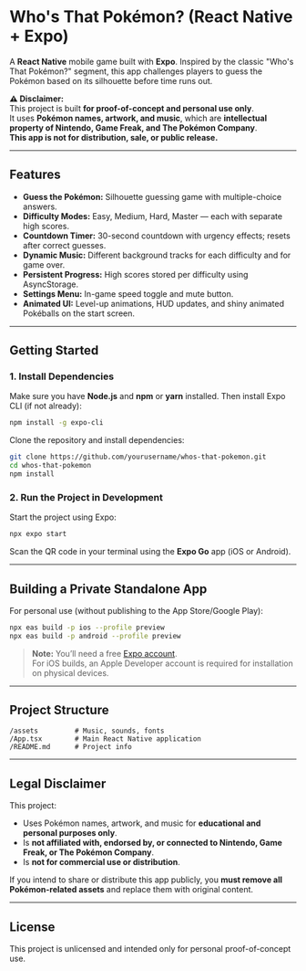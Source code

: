 # Who's That Pokémon? (React Native + Expo)

A **React Native** mobile game built with **Expo**. Inspired by the classic "Who's That Pokémon?" segment, this app challenges players to guess the Pokémon based on its silhouette before time runs out.

**⚠️ Disclaimer:**  
This project is built **for proof-of-concept and personal use only**.  
It uses **Pokémon names, artwork, and music**, which are **intellectual property of Nintendo, Game Freak, and The Pokémon Company**.  
**This app is not for distribution, sale, or public release.**

---

## Features
- **Guess the Pokémon:** Silhouette guessing game with multiple-choice answers.
- **Difficulty Modes:** Easy, Medium, Hard, Master — each with separate high scores.
- **Countdown Timer:** 30-second countdown with urgency effects; resets after correct guesses.
- **Dynamic Music:** Different background tracks for each difficulty and for game over.
- **Persistent Progress:** High scores stored per difficulty using AsyncStorage.
- **Settings Menu:** In-game speed toggle and mute button.
- **Animated UI:** Level-up animations, HUD updates, and shiny animated Pokéballs on the start screen.

---

## Getting Started

### 1. Install Dependencies
Make sure you have **Node.js** and **npm** or **yarn** installed. Then install Expo CLI (if not already):

```bash
npm install -g expo-cli
```

Clone the repository and install dependencies:

```bash
git clone https://github.com/yourusername/whos-that-pokemon.git
cd whos-that-pokemon
npm install
```

### 2. Run the Project in Development
Start the project using Expo:

```bash
npx expo start
```

Scan the QR code in your terminal using the **Expo Go** app (iOS or Android).

---

## Building a Private Standalone App
For personal use (without publishing to the App Store/Google Play):

```bash
npx eas build -p ios --profile preview
npx eas build -p android --profile preview
```

> **Note:** You’ll need a free [Expo account](https://expo.dev/signup).  
> For iOS builds, an Apple Developer account is required for installation on physical devices.

---

## Project Structure
```
/assets         # Music, sounds, fonts
/App.tsx        # Main React Native application
/README.md      # Project info
```

---

## Legal Disclaimer
This project:
- Uses Pokémon names, artwork, and music for **educational and personal purposes only**.
- Is **not affiliated with, endorsed by, or connected to Nintendo, Game Freak, or The Pokémon Company**.
- Is **not for commercial use or distribution**.

If you intend to share or distribute this app publicly, you **must remove all Pokémon-related assets** and replace them with original content.

---

## License
This project is unlicensed and intended only for personal proof-of-concept use.
